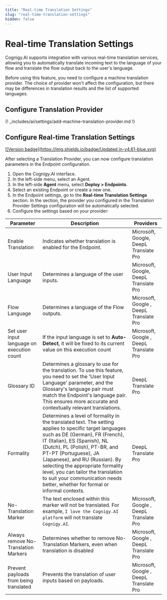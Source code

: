 ```yaml
---
title: "Real-time Translation Settings" 
slug: "real-time-translation-settings" 
hidden: false 
---
```


# Real-time Translation Settings

Cognigy.AI supports integration with various real-time translation services, allowing you to automatically translate incoming text to the language of your flow and translate the flow output back to the user's language.

Before using this feature, you need to configure a machine translation provider. The choice of provider won't affect the configuration, but there may be differences in translation results and the list of supported languages.

## Configure Translation Provider

{! _includes/ai/settings/add-machine-translation-provider.md !}

## Configure Real-time Translation Settings

[![Version badge](https://img.shields.io/badge/Updated in-v4.61-blue.svg)](../../release-notes/4.61.md)

After selecting a Translation Provider, you can now configure translation parameters in the Endpoint configuration.

1. Open the Cognigy.AI interface.
2. In the left-side menu, select an Agent.
3. In the left-side **Agent** menu, select **Deploy > Endpoints**.
4. Select an existing Endpoint or create a new one.
5. In the Endpoint settings, go to the **Real-time Translation Settings** section. In the section, the provider you configured in the Translation Provider Settings configuration will be automatically selected.
6. Configure the settings based on your provider:

| Parameter                                  | Description                                                                                                                                                                                                                                                                                                                                                                                                                    | Providers                               |
|--------------------------------------------|--------------------------------------------------------------------------------------------------------------------------------------------------------------------------------------------------------------------------------------------------------------------------------------------------------------------------------------------------------------------------------------------------------------------------------|-----------------------------------------|
| Enable Translation                         | Indicates whether translation is enabled for the Endpoint.                                                                                                                                                                                                                                                                                                                                                                     | Microsoft, Google, DeepL Translate Pro  |
| User Input Language                        | Determines a language of the user inputs.                                                                                                                                                                                                                                                                                                                                                                                      | Microsoft, Google, DeepL Translate Pro  |
| Flow Language                              | Determines a language of the Flow outputs.                                                                                                                                                                                                                                                                                                                                                                                     | Microsoft, Google , DeepL Translate Pro |
| Set user input language on execution count | If the input language is set to **Auto-Detect**, it will be fixed to its current value on this execution count                                                                                                                                                                                                                                                                                                                 | Microsoft, Google , DeepL Translate Pro |
| Glossary ID                                | Determines a glossary to use for the translation. To use this feature, you need to set the 'User Input Language' parameter, and the Glossary's language pair must match the Endpoint's language pair. This ensures more accurate and contextually relevant translations.                                                                                                                                                       | DeepL Translate Pro                     |
| Formality                                  | Determines a level of formality in the translated text. The setting applies to specific target languages such as DE (German), FR (French), IT (Italian), ES (Spanish), NL (Dutch), PL (Polish), PT-BR, and PT-PT (Portuguese), JA (Japanese), and RU (Russian). By selecting the appropriate formality level, you can tailor the translation to suit your communication needs better, whether for formal or informal contexts. | DeepL Translate Pro                     |
| No-Translation Marker                      | The text enclosed within this marker will not be translated. For example,  `I love the Cognigy.AI platform` will not translate `Cognigy.AI`.                                                                                                                                                                                                                                                                                   | Microsoft, Google , DeepL Translate Pro |
| Always remove No-Translation Markers       | Determines whether to remove No-Translation Markers, even when translation is disabled                                                                                                                                                                                                                                                                                                                                         | Microsoft, Google , DeepL Translate Pro |
| Prevent payloads from being translated     | Prevents the translation of user inputs based on payloads.                                                                                                                                                                                                                                                                                                                                                                     | Microsoft, Google , DeepL Translate Pro |